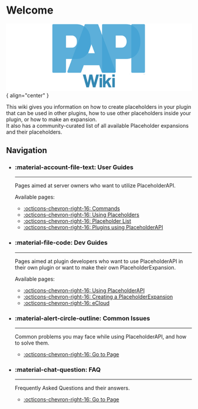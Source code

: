 # Welcome

![placeholderapi_logo](assets/img/wiki-logo.png){ align="center" }

This wiki gives you information on how to create placeholders in your plugin that can be used in other plugins, how to use other placeholders inside your plugin, or how to make an expansion.  
It also has a community-curated list of all available Placeholder expansions and their placeholders.

## Navigation

<div class="grid cards hide-list" markdown>

-   ### :material-account-file-text: User Guides
    
    ----
    
    Pages aimed at server owners who want to utilize PlaceholderAPI.
    
    Available pages:
    
    - [:octicons-chevron-right-16: Commands](users/commands.md)  
    - [:octicons-chevron-right-16: Using Placeholders](users/using-placeholders.md)  
    - [:octicons-chevron-right-16: Placeholder List](users/placeholder-list.md)  
    - [:octicons-chevron-right-16: Plugins using PlaceholderAPI](users/plugins-using-placeholderapi.md)
    
-   ### :material-file-code: Dev Guides
    
    ----
    
    Pages aimed at plugin developers who want to use PlaceholderAPI in their own plugin or want to make their own PlaceholderExpansion.
    
    Available pages:
    
    - [:octicons-chevron-right-16: Using PlaceholderAPI](developers/using-placeholderapi.md)  
    - [:octicons-chevron-right-16: Creating a PlaceholderExpansion](developers/creating-a-placeholderexpansion.md)  
    - [:octicons-chevron-right-16: eCloud](developers/expansion-cloud.md)

-   ### :material-alert-circle-outline: Common Issues
    
    ----
    
    Common problems you may face while using PlaceholderAPI, and how to solve them.
    
    - [:octicons-chevron-right-16: Go to Page](common-issues.md)

-   ### :material-chat-question: FAQ
    
    ----
    
    Frequently Asked Questions and their answers.
    
    - [:octicons-chevron-right-16: Go to Page](faq.md)

</div>